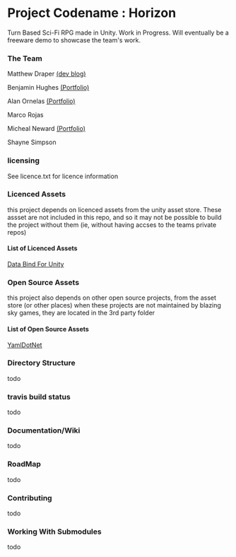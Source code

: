 # Project Codename : Horizon
Turn Based Sci-Fi RPG made in Unity. Work in Progress.
Will eventually be a freeware demo to showcase the team's work.

### The Team
Matthew Draper [(dev blog)](https://blazingskygamesdev.wordpress.com/)

Benjamin Hughes [(Portfolio)](https://benjaminedhughes.wordpress.com/)

Alan Ornelas [(Portfolio)](http://alanornelas.weebly.com/)

Marco Rojas

Micheal Neward [(Portfolio)](http://michaelneward.site44.com/#/)

Shayne Simpson

### licensing
See licence.txt for licence information

### Licenced Assets

this project depends on licenced assets from the unity asset store. 
These assset are not included in this repo, and so it may not be possible to build the project without them
(ie, without having accses to the teams private repos)

#### List of Licenced Assets

[Data Bind For Unity](https://www.assetstore.unity3d.com/en/#!/content/28301)

### Open Source Assets

this project also depends on other open source projects, from the asset store (or other places)
when these projects are not maintained by blazing sky games, they are located in the 3rd party folder

#### List of Open Source Assets

[YamlDotNet](https://github.com/aaubry/YamlDotNet)

### Directory Structure
todo

### travis build status
todo

### Documentation/Wiki
todo

### RoadMap
todo

### Contributing
todo

### Working With Submodules
todo
